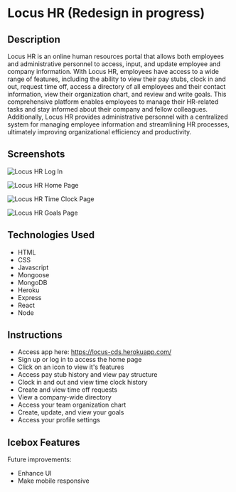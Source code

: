 # Locus HR (Redesign in progress)

## Description
Locus HR is an online human resources portal that allows both employees and administrative personnel to access, input, and update employee and company information. With Locus HR, employees have access to a wide range of features, including the ability to view their pay stubs, clock in and out, request time off, access a directory of all employees and their contact information, view their organization chart, and review and write goals. This comprehensive platform enables employees to manage their HR-related tasks and stay informed about their company and fellow colleagues. Additionally, Locus HR provides administrative personnel with a centralized system for managing employee information and streamlining HR processes, ultimately improving organizational efficiency and productivity.

## Screenshots
![Locus HR Log In](https://i.imgur.com/V6cWYoW.png)

![Locus HR Home Page](https://i.imgur.com/o4QwiJS.png)

![Locus HR Time Clock Page](https://i.imgur.com/veVEESt.png)

![Locus HR Goals Page](https://i.imgur.com/ybxwy50.png)


## Technologies Used
- HTML
- CSS
- Javascript
- Mongoose
- MongoDB
- Heroku
- Express
- React
- Node

## Instructions
- Access app here: https://locus-cds.herokuapp.com/
- Sign up or log in to access the home page
- Click on an icon to view it's features
- Access pay stub history and view pay structure
- Clock in and out and view time clock history
- Create and view time off requests
- View a company-wide directory
- Access your team organization chart
- Create, update, and view your goals
- Access your profile settings

## Icebox Features
Future improvements:
- Enhance UI
- Make mobile responsive